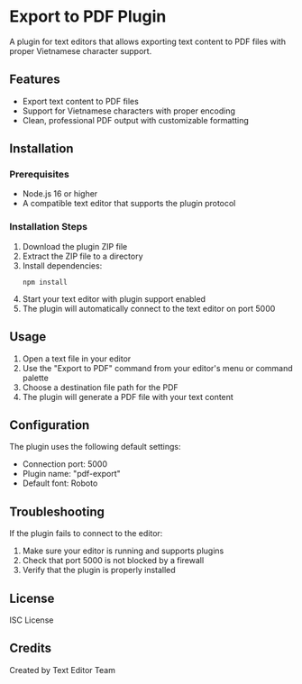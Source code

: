 # Export to PDF Plugin

A plugin for text editors that allows exporting text content to PDF files with proper Vietnamese character support.

## Features

- Export text content to PDF files
- Support for Vietnamese characters with proper encoding
- Clean, professional PDF output with customizable formatting

## Installation

### Prerequisites

- Node.js 16 or higher
- A compatible text editor that supports the plugin protocol

### Installation Steps

1. Download the plugin ZIP file
2. Extract the ZIP file to a directory
3. Install dependencies:
   ```
   npm install
   ```
4. Start your text editor with plugin support enabled
5. The plugin will automatically connect to the text editor on port 5000

## Usage

1. Open a text file in your editor
2. Use the "Export to PDF" command from your editor's menu or command palette
3. Choose a destination file path for the PDF
4. The plugin will generate a PDF file with your text content

## Configuration

The plugin uses the following default settings:

- Connection port: 5000
- Plugin name: "pdf-export"
- Default font: Roboto

## Troubleshooting

If the plugin fails to connect to the editor:

1. Make sure your editor is running and supports plugins
2. Check that port 5000 is not blocked by a firewall
3. Verify that the plugin is properly installed

## License

ISC License

## Credits

Created by Text Editor Team
